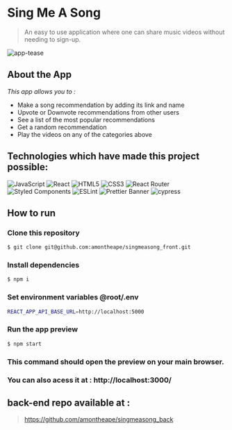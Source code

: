 
# Sing Me A Song

> An easy to use application where one can share music videos without needing to sign-up. 

![app-tease](https://user-images.githubusercontent.com/88406069/167486472-e70c18fa-1403-4c2f-9e7a-1108bb8fe9aa.gif)
  
## About the App

_This app allows you to :_ 
  - Make a song recommendation by adding its link and name
  - Upvote or Downvote recommendations from other users
  - See a list of the most popular recommendations
  - Get a random recommendation
  - Play the videos on any of the categories above


## Technologies which have made this project possible:

  ![JavaScript](https://img.shields.io/badge/javascript-%23323330.svg?style=for-the-badge&logo=javascript&logoColor=%23F7DF1E)
  ![React](https://img.shields.io/badge/react-%2320232a.svg?style=for-the-badge&logo=react&logoColor=%2361DAFB)
  ![HTML5](https://img.shields.io/badge/html5-%23E34F26.svg?style=for-the-badge&logo=html5&logoColor=white)
  ![CSS3](https://img.shields.io/badge/css3-%231572B6.svg?style=for-the-badge&logo=css3&logoColor=white)
  ![React Router](https://img.shields.io/badge/React_Router-CA4245?style=for-the-badge&logo=react-router&logoColor=white)
  ![Styled Components](https://img.shields.io/badge/styled--components-DB7093?style=for-the-badge&logo=styled-components&logoColor=white)
  ![ESLint](https://img.shields.io/badge/ESLint-4B3263?style=for-the-badge&logo=eslint&logoColor=white)
  ![Prettier Banner](https://img.shields.io/badge/prettier-1A2C34?style=for-the-badge&logo=prettier&logoColor=F7BA3E)
  ![cypress](https://img.shields.io/badge/-cypress-%23E5E5E5?style=for-the-badge&logo=cypress&logoColor=058a5e)


## How to run

### Clone this repository

```bash
$ git clone git@github.com:amontheape/singmeasong_front.git
```

### Install dependencies

```bash
$ npm i
```

### Set environment variables @root/.env

```bash
REACT_APP_API_BASE_URL=http://localhost:5000
```

### Run the app preview

```bash
$ npm start
```

### This command should open the preview on your main browser.
### You can also acess it at : http://localhost:3000/


## back-end repo available at : 

> https://github.com/amontheape/singmeasong_back
